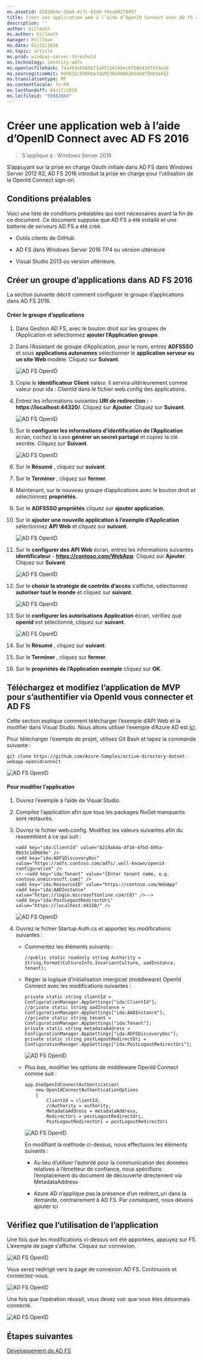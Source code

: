 ```yaml
---
ms.assetid: d282bb4e-38a0-4c7c-83d8-f6ea89278057
title: Créer une application web à l’aide d’OpenID Connect avec AD FS 2016
description: ''
author: billmath
ms.author: billmath
manager: mtillman
ms.date: 02/22/2018
ms.topic: article
ms.prod: windows-server-threshold
ms.technology: identity-adfs
ms.openlocfilehash: 74a493e6568b71a05116140ec67586d36f439aa8
ms.sourcegitcommit: 0d0b32c8986ba7db9536e0b8648d4ddf9b03e452
ms.translationtype: MT
ms.contentlocale: fr-FR
ms.lasthandoff: 04/17/2019
ms.locfileid: "59882660"
---
```

# <a name="build-a-web-application-using-openid-connect-with-ad-fs-2016"></a>Créer une application web à l’aide d’OpenID Connect avec AD FS 2016

>S'applique à : Windows Server 2016

S’appuyant sur la prise en charge Oauth initiale dans AD FS dans Windows Server 2012 R2, AD FS 2016 introduit la prise en charge pour l’utilisation de la OpenId Connect sign-on.  
  
## <a name="pre-requisites"></a>Conditions préalables  
Voici une liste de conditions préalables qui sont nécessaires avant la fin de ce document. Ce document suppose que AD FS a été installé et une batterie de serveurs AD FS a été créé.  
  
-   Outils clients de GitHub  
  
-   AD FS dans Windows Server 2016 TP4 ou version ultérieure  
  
-   Visual Studio 2013 ou version ultérieure.  
  
## <a name="create-an-application-group-in-ad-fs-2016"></a>Créer un groupe d’applications dans AD FS 2016  
La section suivante décrit comment configurer le groupe d’applications dans AD FS 2016.  
  
#### <a name="create-application-group"></a>Créer le groupe d’applications  
  
1.  Dans Gestion AD FS, avec le bouton droit sur les groupes de l’Application et sélectionnez **ajouter l’Application groupe**.  
  
2.  Dans l’Assistant de groupe d’Application, pour le nom, entrez **ADFSSSO** et sous **applications autonomes** sélectionner le **application serveur ou un site Web** modèle.  Cliquez sur **Suivant**.  
  
    ![AD FS OpenID](media/Enabling-OpenId-Connect-with-AD-FS-2016/AD_FS_OpenID_1.PNG)  
  
3.  Copie le **identificateur Client** valeur.  Il servira ultérieurement comme valeur pour ida : ClientId dans le fichier web.config des applications.  
  
4.  Entrez les informations suivantes **URI de redirection :** - **https://localhost:44320/**.  Cliquez sur **Ajouter**. Cliquez sur **Suivant**.  
  
    ![AD FS OpenID](media/Enabling-OpenId-Connect-with-AD-FS-2016/AD_FS_OpenID_2.PNG)  
  
5.  Sur le **configurer les informations d’identification de l’Application** écran, cochez la case **générer un secret partagé** et copiez la clé secrète. Cliquez sur **Suivant**.  
  
    ![AD FS OpenID](media/Enabling-OpenId-Connect-with-AD-FS-2016/AD_FS_OpenID_3.PNG)  
  
6.  Sur le **Résumé** , cliquez sur **suivant**.  
  
7.  Sur le **Terminer** , cliquez sur **fermer**.  
  
8.  Maintenant, sur le nouveau groupe d’applications avec le bouton droit et sélectionnez **propriétés**.  
  
9. Sur le **ADFSSSO propriétés** cliquez sur **ajouter application**.  
  
10. Sur le **ajouter une nouvelle application à l’exemple d’Application** sélectionnez **API Web** et cliquez sur **suivant**.  
  
    ![AD FS OpenID](media/Enabling-OpenId-Connect-with-AD-FS-2016/AD_FS_OpenID_4.PNG)  
  
11. Sur le **configurer des API Web** écran, entrez les informations suivantes **identificateur** - **https://contoso.com/WebApp**.  Cliquez sur **Ajouter**. Cliquez sur **Suivant**.  
  
    ![AD FS OpenID](media/Enabling-OpenId-Connect-with-AD-FS-2016/AD_FS_OpenID_7.PNG) 
    
12. Sur le **choisir la stratégie de contrôle d’accès** s’affiche, sélectionnez **autoriser tout le monde** et cliquez sur **suivant**.  
  
    ![AD FS OpenID](media/Enabling-OpenId-Connect-with-AD-FS-2016/AD_FS_Confidential_7.PNG)  
  
13. Sur le **configurer les autorisations Application** écran, vérifiez que **openid** est sélectionné, cliquez sur **suivant**.  
  
    ![AD FS OpenID](media/Enabling-OpenId-Connect-with-AD-FS-2016/AD_FS_OpenID_7.PNG)  
  
14. Sur le **Résumé** , cliquez sur **suivant**.  
  
15. Sur le **Terminer** , cliquez sur **fermer**.  
  
16. Sur le **propriétés de l’Application exemple** cliquez sur **OK**.  
  
## <a name="download-and-modify-mvp-app-to-authenticate-via-openid-connect-and-ad-fs"></a>Téléchargez et modifiez l’application de MVP pour s’authentifier via OpenId vous connecter et AD FS  
Cette section explique comment télécharger l’exemple d’API Web et la modifier dans Visual Studio.   Nous allons utiliser l’exemple d’Azure AD est [ici](https://github.com/Azure-Samples/active-directory-dotnet-webapp-openidconnect).  
  
Pour télécharger l’exemple de projet, utilisez Git Bash et tapez la commande suivante :  
  
```  
git clone https://github.com/Azure-Samples/active-directory-dotnet-webapp-openidconnect  
```  
  
![AD FS OpenID](media/Enabling-OpenId-Connect-with-AD-FS-2016/AD_FS_OpenID_8.PNG)  
  
#### <a name="to-modify-the-app"></a>Pour modifier l’application  
  
1.  Ouvrez l’exemple à l’aide de Visual Studio.  
  
2.  Compilez l’application afin que tous les packages NuGet manquants sont restaurés.  
  
3.  Ouvrez le fichier web.config.  Modifiez les valeurs suivantes afin du ressemblent à ce qui suit :  
  
    ```  
    <add key="ida:ClientId" value="8219ab4a-df10-4fbd-b95a-8b53c1d8669e" />  
    <add key="ida:ADFSDiscoveryDoc" value="https://adfs.contoso.com/adfs/.well-known/openid-configuration" />  
    <!--<add key="ida:Tenant" value="[Enter tenant name, e.g. contoso.onmicrosoft.com]" />      
    <add key="ida:ResourceID" value="https://contoso.com/WebApp"  
    <add key="ida:AADInstance" value="https://login.microsoftonline.com/{0}" />-->  
    <add key="ida:PostLogoutRedirectUri" value="https://localhost:44320/" />  
    ```  
  
    ![AD FS OpenID](media/Enabling-OpenId-Connect-with-AD-FS-2016/AD_FS_OpenID_9.PNG)  
  
4.  Ouvrez le fichier Startup.Auth.cs et apportez les modifications suivantes :  
  
    -   Commentez les éléments suivants :  
  
        ```  
        //public static readonly string Authority = String.Format(CultureInfo.InvariantCulture, aadInstance, tenant);  
        ```  
  
    -   Régler la logique d’initialisation intergiciel (middleware) OpenId Connect avec les modifications suivantes :  
  
        ```  
        private static string clientId = ConfigurationManager.AppSettings["ida:ClientId"];  
        //private static string aadInstance = ConfigurationManager.AppSettings["ida:AADInstance"];  
        //private static string tenant = ConfigurationManager.AppSettings["ida:Tenant"];  
        private static string metadataAddress = ConfigurationManager.AppSettings["ida:ADFSDiscoveryDoc"];  
        private static string postLogoutRedirectUri = ConfigurationManager.AppSettings["ida:PostLogoutRedirectUri"];  
        ```  
  
        ![AD FS OpenID](media/Enabling-OpenId-Connect-with-AD-FS-2016/AD_FS_OpenID_10.PNG)  
  
    -   Plus bas, modifier les options de middleware OpenId Connect comme suit :  
  
        ```  
        app.UseOpenIdConnectAuthentication(  
            new OpenIdConnectAuthenticationOptions  
            {  
                ClientId = clientId,  
                //Authority = authority,  
                MetadataAddress = metadataAddress,  
                RedirectUri = postLogoutRedirectUri,  
                PostLogoutRedirectUri = postLogoutRedirectUri 
        ```  
  
        ![AD FS OpenID](media/Enabling-OpenId-Connect-with-AD-FS-2016/AD_FS_OpenID_11.PNG)  
  
        En modifiant la méthode ci-dessus, nous effectuons les éléments suivants :  
  
        -   Au lieu d’utiliser l’autorité pour la communication des données relatives à l’émetteur de confiance, nous spécifions l’emplacement du document de découverte directement via MetadataAddress  
  
        -   Azure AD n’applique pas la présence d’un redirect_uri dans la demande, contrairement à AD FS. Par conséquent, nous devons ajouter ici  
  
## <a name="verify-the-app-is-working"></a>Vérifiez que l’utilisation de l’application  
Une fois que les modifications ci-dessus ont été apportées, appuyez sur F5.  L’exemple de page s’affiche.  Cliquez sur connexion.  
  
![AD FS OpenID](media/Enabling-OpenId-Connect-with-AD-FS-2016/AD_FS_OpenID_12.PNG)  
  
Vous serez redirigé vers la page de connexion AD FS.  Continuons et connectez-vous.  
  
![AD FS OpenID](media/Enabling-OpenId-Connect-with-AD-FS-2016/AD_FS_OpenID_13.PNG)  
  
Une fois que l’opération réussit, vous devez voir que vous êtes désormais connecté.  
  
![AD FS OpenID](media/Enabling-OpenId-Connect-with-AD-FS-2016/AD_FS_OpenID_14.PNG)  
  
## <a name="next-steps"></a>Étapes suivantes
[Développement de AD FS](../../ad-fs/AD-FS-Development.md)  

